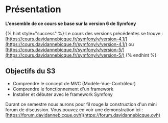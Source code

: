 # Présentation

**L'ensemble de ce cours se base sur la version 6 de Symfony**

{% hint style="success" %}
Le cours des versions précédentes se trouve : [https://cours.davidannebicque.fr/symfony/v/version-4.1/](https://cours.davidannebicque.fr/symfony/v/version-4.1/) ou [https://cours.davidannebicque.fr/symfony/v/version-5/](https://cours.davidannebicque.fr/symfony/v/version-5/)
{% endhint %}

## Objectifs du S3

* Comprendre le concept de MVC (Modèle-Vue-Contrôleur)
* Comprendre le fonctionnement d'un framework
* Installer et débuter avec le framework Symfony

Durant ce semestre nous aurons pour fil rouge la construction d'un mini forum de discussion. Vous pouvez en voir une demonstration ici : [https://forum.davidannebicque.ovh](https://forum.davidannebicque.ovh)